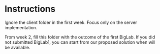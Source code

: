 # Instructions

Ignore the client folder in the first week. Focus only on the server implementation.

From week 2, fill this folder with the outcome of the first BigLab. If you did not submitted BigLab1, you can start from our proposed solution when will be available.
